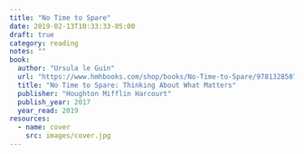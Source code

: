 ```yaml
---
title: "No Time to Spare"
date: 2019-02-13T10:33:33-05:00
draft: true
category: reading
notes: ""
book:
  author: "Ursula le Guin"
  url: "https://www.hmhbooks.com/shop/books/No-Time-to-Spare/9781328507976"
  title: "No Time to Spare: Thinking About What Matters"
  publisher: "Houghton Mifflin Harcourt"
  publish_year: 2017
  year_read: 2019
resources:
  - name: cover
    src: images/cover.jpg
---
```


